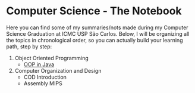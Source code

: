 # Computer Science - The Notebook
Here you can find some of my summaries/nots made during my Computer Science Graduation at ICMC USP São Carlos. Below, I will be organizing all the topics in chronological order, so you can actually build your learning path, step by step:
1. Object Oriented Programming
	- [OOP in Java](https://github.com/felipemnds/computer-science-notebook/blob/master/object-oriented-programming/oop-in-java.md)
2. Computer Organization and Design
	- COD Introduction
	- Assembly MIPS
